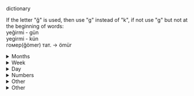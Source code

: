 dictionary

If the letter "ğ" is used, then use "g" instead of "k", if not use "g" but not at the beginning of words:  
yeğirmi - gün  
yegirmi - kün  
гомер(ğömer) тат. -> ömür

<details> 
  <summary>Months</summary>

yanuar febrel mart april may iyün iyül avgust september oktober november desember
	
</details>

<details> 
  <summary>Week</summary>

aykün - Monday (ay - moon)  
ekkün - Tuesday  
ükün - Wednesday  
dörkün - Thursday  
eşkün - Friday  
alkün - Saturday  
narkün - Sunday (nar - sun)

aygün - Monday (ay - moon)  
ekgün - Tuesday  
ügün - Wednesday  
dörgün - Thursday  
eşgün - Friday  
algün - Saturday  
nargün - Sunday (nar - sun)
	
</details>

<details> 
  <summary>Day</summary>

1)  
kün - day  
tün - night  
keç - evening  
erte - morning

kündüz  
tünne  
keçkurun  
erten

2)  
gün - day  
geçe - night  
akşam - evening  
erte - morning  

gündüz  
geçen  
akşamma  
erten

</details>

<details> 
  <summary>Numbers</summary>

nula bir eki üç dört beş altī cedi segiz toguz on  
yegirmi otuz kīrīk elli altmīş cetmiş seksen toksan  
yüz miñ million
	
</details>

<details> 
  <summary>Other</summary>

men biz sen siz ol olar  
meni bizni seni sizni onī olarnī  
meña bizge seña sizge oña olarga  
mende bizde sende sizde onda olarda  
menden bizden senden sizden ondan olardan  
menimle bizimle seniñle siziñle onala onlarla  

menim bizniñ seniñ sizniñ onīñ olarnīñ
	
</details>

<details> 
  <summary>Other</summary>

bugün - today
	
ayī - yes  
yok - no
	
baş - head  
kulak - ear  
köz(göz) - eye  
kol - hand  
ayak - leg
	
zur - большой  
kiçkine - меленький
	
</details>
